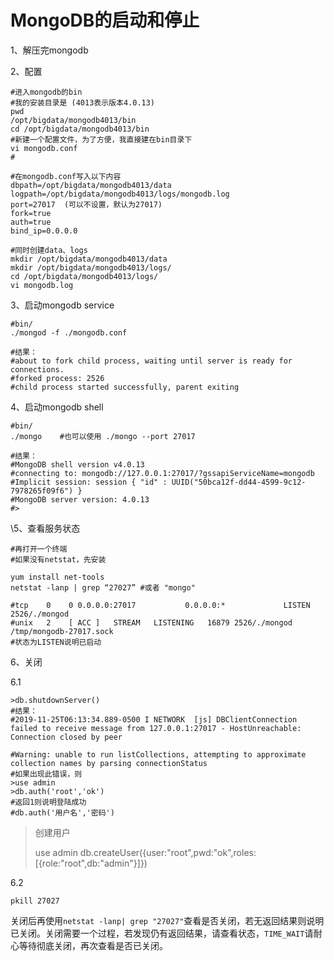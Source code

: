 # MongoDB的启动和停止

1、解压完mongodb

2、配置

```shell
#进入mongodb的bin
#我的安装目录是 (4013表示版本4.0.13)
pwd
/opt/bigdata/mongodb4013/bin
cd /opt/bigdata/mongodb4013/bin
#新建一个配置文件，为了方便，我直接建在bin目录下
vi mongodb.conf
#
```

```shell
#在mongodb.conf写入以下内容
dbpath=/opt/bigdata/mongodb4013/data
logpath=/opt/bigdata/mongodb4013/logs/mongodb.log
port=27017  (可以不设置，默认为27017)
fork=true   
auth=true
bind_ip=0.0.0.0
```

```shell
#同时创建data、logs
mkdir /opt/bigdata/mongodb4013/data
mkdir /opt/bigdata/mongodb4013/logs/
cd /opt/bigdata/mongodb4013/logs/
vi mongodb.log
```

3、启动mongodb service

```shell
#bin/
./mongod -f ./mongodb.conf
```

```shell
#结果：
#about to fork child process, waiting until server is ready for connections.
#forked process: 2526 
#child process started successfully, parent exiting
```



4、启动mongodb shell

```shell
#bin/
./mongo    #也可以使用 ./mongo --port 27017
```

```shell
#结果：
#MongoDB shell version v4.0.13
#connecting to: mongodb://127.0.0.1:27017/?gssapiServiceName=mongodb
#Implicit session: session { "id" : UUID("50bca12f-dd44-4599-9c12-7978265f09f6") }
#MongoDB server version: 4.0.13
#> 
```



\5、查看服务状态

```shell
#再打开一个终端
#如果没有netstat，先安装

yum install net-tools
netstat -lanp | grep “27027” #或者 "mongo"
```

```shell
#tcp    0    0 0.0.0.0:27017           0.0.0.0:*             LISTEN      2526/./mongod  
#unix   2    [ ACC ]   STREAM   LISTENING   16879 2526/./mongod  /tmp/mongodb-27017.sock
#状态为LISTEN说明已启动
```



6、关闭

6.1

```shell
>db.shutdownServer()
#结果：
#2019-11-25T06:13:34.889-0500 I NETWORK  [js] DBClientConnection failed to receive message from 127.0.0.1:27017 - HostUnreachable: Connection closed by peer

```

````shell
#Warning: unable to run listCollections, attempting to approximate collection names by parsing connectionStatus
#如果出现此错误，则
>use admin
>db.auth('root','ok')
#返回1则说明登陆成功
#db.auth('用户名','密码')
````

> 创建用户
>
> use admin
> db.createUser({user:"root",pwd:"ok",roles:[{role:"root",db:"admin"}]})

6.2

```shell
pkill 27027
```

关闭后再使用`netstat -lanp| grep "27027"`查看是否关闭，若无返回结果则说明已关闭。关闭需要一个过程，若发现仍有返回结果，请查看状态，`TIME_WAIT`请耐心等待彻底关闭，再次查看是否已关闭。









